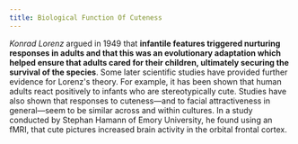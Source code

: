 ```yaml
---
title: Biological Function Of Cuteness
---
```


*Konrad Lorenz* argued in 1949 that **infantile features triggered nurturing responses in adults and that this was an evolutionary adaptation which helped ensure that adults cared for their children, ultimately securing the survival of the species**. Some later scientific studies have provided further evidence for Lorenz's theory. For example, it has been shown that human adults react positively to infants who are stereotypically cute. Studies have also shown that responses to cuteness—and to facial attractiveness in general—seem to be similar across and within cultures. In a study conducted by Stephan Hamann of Emory University, he found using an fMRI, that cute pictures increased brain activity in the orbital frontal cortex.
